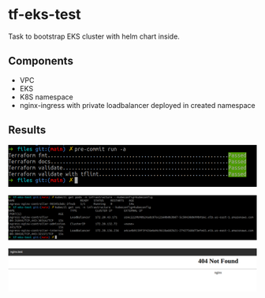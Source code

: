 # tf-eks-test

Task to bootstrap EKS cluster with helm chart inside.

## Components

- VPC
- EKS
- K8S namespace
- nginx-ingress with private loadbalancer deployed in created namespace

## Results

![result1](./files/result1.png)

![result2](./files/result2.png)

![result3](./files/result3.png)